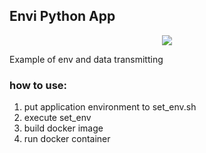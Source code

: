 ## Envi Python App
<p align="center">
	<img src="?raw=true" width="auto" height="auto">
</p>
Example of env and data transmitting

### how to use:
1. put application environment to set_env.sh
2. execute set_env
3. build docker image
4. run docker container

